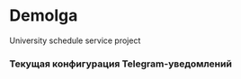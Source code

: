 # Demolga
University schedule service project


### Текущая конфигурация Telegram-уведомлений

<a id=repo_config pos=begin></a>

<a id=repo_config pos=end></a>
